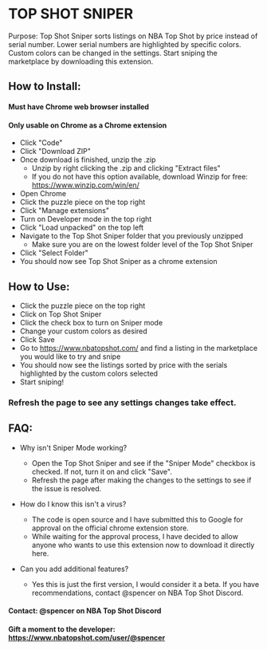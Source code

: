 # TOP SHOT SNIPER

Purpose:
Top Shot Sniper sorts listings on NBA Top Shot by price instead of serial number. Lower serial numbers are highlighted by specific colors. Custom colors can be changed in the settings. Start sniping the marketplace by downloading this extension.

## How to Install:
#### Must have Chrome web browser installed
#### Only usable on Chrome as a Chrome extension
* Click "Code"
* Click "Download ZIP"
* Once download is finished, unzip the .zip
    * Unzip by right clicking the .zip and clicking "Extract files"
    * If you do not have this option available, download Winzip for free: https://www.winzip.com/win/en/
* Open Chrome
* Click the puzzle piece on the top right
* Click "Manage extensions"
* Turn on Developer mode in the top right
* Click "Load unpacked" on the top left
* Navigate to the Top Shot Sniper folder that you previously unzipped
    * Make sure you are on the lowest folder level of the Top Shot Sniper
* Click "Select Folder"
* You should now see Top Shot Sniper as a chrome extension

## How to Use:
* Click the puzzle piece on the top right
* Click on Top Shot Sniper
* Click the check box to turn on Sniper mode
* Change your custom colors as desired
* Click Save
* Go to https://www.nbatopshot.com/ and find a listing in the marketplace you would like to try and snipe
* You should now see the listings sorted by price with the serials highlighted by the custom colors selected
* Start sniping!
### Refresh the page to see any settings changes take effect.

## FAQ:
* Why isn't Sniper Mode working?
  * Open the Top Shot Sniper and see if the "Sniper Mode" checkbox is checked. If not, turn it on and click "Save".
  * Refresh the page after making the changes to the settings to see if the issue is resolved.

* How do I know this isn't a virus?
  * The code is open source and I have submitted this to Google for approval on the official chrome extension store.
  * While waiting for the approval process, I have decided to allow anyone who wants to use this extension now to download it directly here.

* Can you add additional features?
  * Yes this is just the first version, I would consider it a beta. If you have recommendations, contact @spencer on NBA Top Shot Discord.

#### Contact: @spencer on NBA Top Shot Discord
#### Gift a moment to the developer: https://www.nbatopshot.com/user/@spencer
